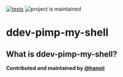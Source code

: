 [![tests](https://github.com/hanoii/ddev-pimp-my-shell/actions/workflows/tests.yml/badge.svg)](https://github.com/hanoii/ddev-pimp-my-shell/actions/workflows/tests.yml) ![project is maintained](https://img.shields.io/maintenance/yes/2024.svg)

# ddev-pimp-my-shell <!-- omit in toc -->

<!-- toc -->
<!-- stoptoc -->

## What is ddev-pimp-my-shell?

**Contributed and maintained by [@hanoii](https://github.com/hanoii)**
